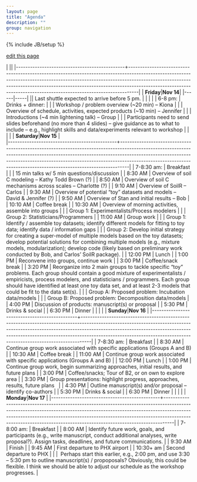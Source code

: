 ```yaml
---
layout: page
title: "Agenda"
description: ""
group: navigation
---
```

{% include JB/setup %}

[edit this page](https://github.com/soil-metamodel/soil-metamodel.github.com/edit/master/agenda.md)



|                 ||
|----------------------------------------------+----------------------------------------------------------------------------------------------------------------------------------------------------------------------------------------------------------------------------------------------------------------------------------------------------------------------------|
| **Friday**|**Nov 14**|
|------|-----|
|| Last shuttle expected to arrive before 5 pm. |
|                                              |                                                                                                                                                                                                                                                                                                                            |
| 6-8 pm:                                      | Drinks + dinner:                                                                                                                                                                                                                                                                                                           |
|                                              | Workshop / problem overview (~20 min) – Kiona                                                                                                                                                                                                                                                                              |
|                                              | Overview of schedule, activities, expected products (~10 min) – Jennifer                                                                                                                                                                                                                                                   |
|                                              | Introductions (~4 min lightening talk) – Group                                                                                                                                                                                                                                                                             |
|                                              | Participants need to send slides beforehand (no more than 4 slides) – give guidance as to what to include – e.g., highlight skills and data/experiments relevant to workshop                                                                                                                                               |
|                                              |                                                                                                                                                                                                                                                                                                                            |
| **Saturday**|**Nov 15**                              |                
|----------------------------------------------+----------------------------------------------------------------------------------------------------------------------------------------------------------------------------------------------------------------------------------------------------------------------------------------------------------------------------|
| 7-8:30 am:                                   | Breakfast                                                                                                                                                                                                                                                                                                                  |
|                                              | 15 min talks w/ 5 min questions/discussion                                                                                                                                                                                                                                                                                 |
| 8:30 AM                                      | Overview of soil C modeling – Kathy Todd Brown (?)                                                                                                                                                                                                                                                                         |
| 8:50 AM                                      | Overview of soil C mechanisms across scales – Charlotte (?)                                                                                                                                                                                                                                                                |
| 9:10 AM                                      | Overview of SoilR – Carlos                                                                                                                                                                                                                                                                                                 |
| 9:30 AM                                      | Overview of potential “toy” datasets and models – David & Jennifer (?)                                                                                                                                                                                                                                                     |
| 9:50 AM                                      | Overview of Stan and initial results – Bob                                                                                                                                                                                                                                                                                 |
| 10:10 AM                                     | Coffee break                                                                                                                                                                                                                                                                                                               |
| 10:30 AM                                     | Overview of morning activities, assemble into groups                                                                                                                                                                                                                                                                       |
|                                              | Group 1: Experimentalists/Process modelers                                                                                                                                                                                                                                                                                 |
|                                              | Group 2: Statisticians/Programmers                                                                                                                                                                                                                                                                                         |
| 11:00 AM                                     | Group work                                                                                                                                                                                                                                                                                                                 |
|                                              | Group 1: Identify / assemble toy datasets; identify different models for fitting to toy data; identify data / information gaps                                                                                                                                                                                             |
|                                              | Group 2: Develop initial strategy for creating a super-model of multiple models based on the toy datasets; develop potential solutions for combining multiple models (e.g., mixture models, modularization); develop code (likely based on preliminary work conducted by Bob, and Carlos’ SoilR package).                  |
| 12:00 PM                                     | Lunch                                                                                                                                                                                                                                                                                                                      |
| 1:00 PM                                      | Reconvene into groups, continue work                                                                                                                                                                                                                                                                                       |
| 3:00 PM                                      | Coffee/snack break                                                                                                                                                                                                                                                                                                         |
| 3:20 PM                                      | Reorganize into 2 main groups to tackle specific “toy” problems. Each group should contain a good mixture of experimentalists / empiricists, process modelers, and statisticians / programmers. Each group should have identified at least one toy data set, and at least 2-3 models that could be fit to the data set(s). |
|                                              | Group A: Proposed problem: Incubation data/models                                                                                                                                                                                                                                                                          |
|                                              | Group B: Proposed problem: Decomposition data/models                                                                                                                                                                                                                                                                       |
| 4:00 PM                                      | Discussion of products: manuscript(s) or proposal                                                                                                                                                                                                                                                                          |
| 5:30 PM                                      | Drinks & social                                                                                                                                                                                                                                                                                                            |
| 6:30 PM                                      | Dinner                                                                                                                                                                                                                                                                                                                     |
|                                              |                                                                                                                                                                                                                                                                                                                            |
| **Sunday**|**Nov 16**                                | 
|----------------------------------------------+----------------------------------------------------------------------------------------------------------------------------------------------------------------------------------------------------------------------------------------------------------------------------------------------------------------------------|
| 7-8:30 am:                                   | Breakfast                                                                                                                                                                                                                                                                                                                  |
| 8:30 AM                                      | Continue group work associated with specific applications (Groups A and B)                                                                                                                                                                                                                                                 |
| 10:30 AM                                     | Coffee break                                                                                                                                                                                                                                                                                                               |
| 11:00 AM                                     | Continue group work associated with specific applications (Groups A and B)                                                                                                                                                                                                                                                 |
| 12:00 PM                                     | Lunch                                                                                                                                                                                                                                                                                                                      |
| 1:00 PM                                      | Continue group work, begin summarizing approaches, initial results, and future plans                                                                                                                                                                                                                                       |
| 3:00 PM                                      | Coffee/snacks; Tour of B2, or on own to explore area                                                                                                                                                                                                                                                                       |
| 3:30 PM                                      | Group presentations: highlight progress, approaches, results, future plans                                                                                                                                                                                                                                                 |
| 4:30 PM                                      | Outline manuscript(s) and/or proposal – identify co-authors                                                                                                                                                                                                                                                                |
| 5:30 PM                                      | Drinks & social                                                                                                                                                                                                                                                                                                            |
| 6:30 PM                                      | Dinner                                                                                                                                                                                                                                                                                                                     |
|                                              |                                                                                                                                                                                                                                                                                                                            |
| **Monday**|**Nov 17**                                | 
|----------------------------------------------+----------------------------------------------------------------------------------------------------------------------------------------------------------------------------------------------------------------------------------------------------------------------------------------------------------------------------|
| 7-8:00 am:                                   | Breakfast                                                                                                                                                                                                                                                                                                                  |
| 8:00 AM                                      | Identify future work, goals, and participants (e.g., write manuscript, conduct additional analyses, write proposal?). Assign tasks, deadlines, and future communications.                                                                                                                                                  |
| 9:30 AM                                      | Finish                                                                                                                                                                                                                                                                                                                     |
| 9:45 AM                                      | First departure to PHX airport                                                                                                                                                                                                                                                                                             |
| 10:30+ am                                    | Second departure to PHX                                                                                                                                                                                                                                                                                                    |
|                                              |  Perhaps start this earlier, e.g., 2:00 pm, and use 3:30 – 5:30 pm to outline manuscript(s) / propoposals? Obviously, this could be flexible. I think we should be able to adjust our schedule as the workshop progresses.                                                                                                 |
